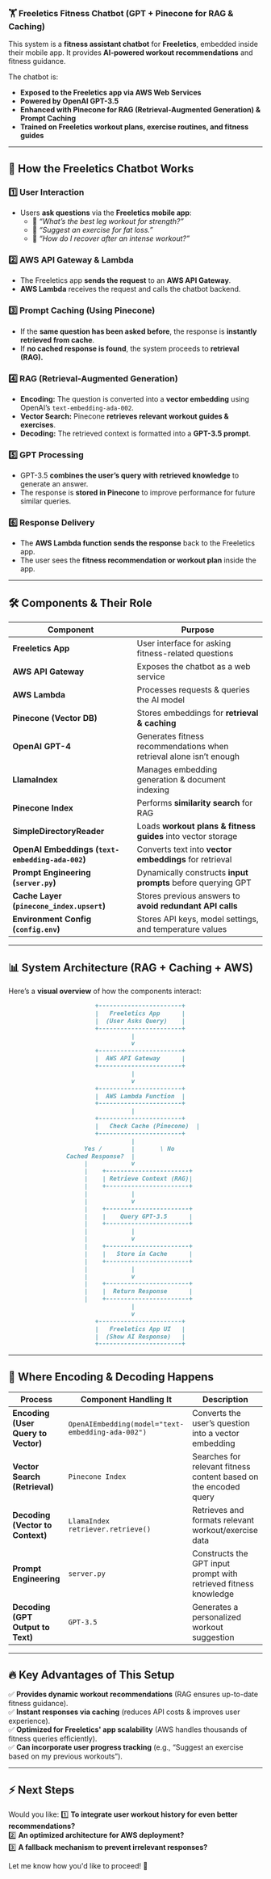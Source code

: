 ### **🏋️ Freeletics Fitness Chatbot (GPT + Pinecone for RAG & Caching)**
This system is a **fitness assistant chatbot** for **Freeletics**, embedded inside their mobile app. It provides **AI-powered workout recommendations** and fitness guidance.  

The chatbot is:
- **Exposed to the Freeletics app via AWS Web Services**
- **Powered by OpenAI GPT-3.5**
- **Enhanced with Pinecone for RAG (Retrieval-Augmented Generation) & Prompt Caching**
- **Trained on Freeletics workout plans, exercise routines, and fitness guides**

---

## **🚀 How the Freeletics Chatbot Works**
### **1️⃣ User Interaction**
- Users **ask questions** via the **Freeletics mobile app**:
  - 🏃 *“What’s the best leg workout for strength?”*  
  - 💪 *“Suggest an exercise for fat loss.”*  
  - 🤸 *“How do I recover after an intense workout?”*  

### **2️⃣ AWS API Gateway & Lambda**
- The Freeletics app **sends the request** to an **AWS API Gateway**.
- **AWS Lambda** receives the request and calls the chatbot backend.

### **3️⃣ Prompt Caching (Using Pinecone)**
- If the **same question has been asked before**, the response is **instantly retrieved from cache**.
- If **no cached response is found**, the system proceeds to **retrieval (RAG).**

### **4️⃣ RAG (Retrieval-Augmented Generation)**
- **Encoding:** The question is converted into a **vector embedding** using OpenAI’s `text-embedding-ada-002`.
- **Vector Search:** Pinecone **retrieves relevant workout guides & exercises**.
- **Decoding:** The retrieved context is formatted into a **GPT-3.5 prompt**.

### **5️⃣ GPT Processing**
- GPT-3.5 **combines the user’s query with retrieved knowledge** to generate an answer.
- The response is **stored in Pinecone** to improve performance for future similar queries.

### **6️⃣ Response Delivery**
- The **AWS Lambda function sends the response** back to the Freeletics app.
- The user sees the **fitness recommendation or workout plan** inside the app.

---

## **🛠️ Components & Their Role**
| **Component** | **Purpose** |
|--------------|------------|
| **Freeletics App** | User interface for asking fitness-related questions |
| **AWS API Gateway** | Exposes the chatbot as a web service |
| **AWS Lambda** | Processes requests & queries the AI model |
| **Pinecone (Vector DB)** | Stores embeddings for **retrieval & caching** |
| **OpenAI GPT-4** | Generates fitness recommendations when retrieval alone isn’t enough |
| **LlamaIndex** | Manages embedding generation & document indexing |
| **Pinecone Index** | Performs **similarity search** for RAG |
| **SimpleDirectoryReader** | Loads **workout plans & fitness guides** into vector storage |
| **OpenAI Embeddings (`text-embedding-ada-002`)** | Converts text into **vector embeddings** for retrieval |
| **Prompt Engineering (`server.py`)** | Dynamically constructs **input prompts** before querying GPT |
| **Cache Layer (`pinecone_index.upsert`)** | Stores previous answers to **avoid redundant API calls** |
| **Environment Config (`config.env`)** | Stores API keys, model settings, and temperature values |

---

## **📊 System Architecture (RAG + Caching + AWS)**
Here’s a **visual overview** of how the components interact:

```md
                        +-----------------------+
                        |   Freeletics App      |
                        |  (User Asks Query)    |
                        +-----------------------+
                                  |
                                  v
                        +-----------------------+
                        |  AWS API Gateway      |
                        +-----------------------+
                                  |
                                  v
                        +-----------------------+
                        |  AWS Lambda Function  |
                        +-----------------------+
                                  |
                        +-----------------------+
                        |   Check Cache (Pinecone)  |
                        +-----------------------+
                                  |
                     Yes /        |       \ No
                Cached Response?  |  
                     |            v
                     |    +-----------------------+
                     |    | Retrieve Context (RAG)|
                     |    +-----------------------+
                     |            |
                     |            v
                     |    +-----------------------+
                     |    |    Query GPT-3.5      |
                     |    +-----------------------+
                     |            |
                     |            v
                     |    +-----------------------+
                     |    |   Store in Cache      |
                     |    +-----------------------+
                     |            |
                     |            v
                     |    +-----------------------+
                     |    |  Return Response      |
                     |    +-----------------------+
                                  |
                                  v
                        +-----------------------+
                        |   Freeletics App UI   |
                        |  (Show AI Response)   |
                        +-----------------------+
```

---

## **📌 Where Encoding & Decoding Happens**
| **Process** | **Component Handling It** | **Description** |
|------------|-------------------------|----------------|
| **Encoding (User Query to Vector)** | `OpenAIEmbedding(model="text-embedding-ada-002")` | Converts the user’s question into a vector embedding |
| **Vector Search (Retrieval)** | `Pinecone Index` | Searches for relevant fitness content based on the encoded query |
| **Decoding (Vector to Context)** | `LlamaIndex retriever.retrieve()` | Retrieves and formats relevant workout/exercise data |
| **Prompt Engineering** | `server.py` | Constructs the GPT input prompt with retrieved fitness knowledge |
| **Decoding (GPT Output to Text)** | `GPT-3.5` | Generates a personalized workout suggestion |

---

## **🔥 Key Advantages of This Setup**
✅ **Provides dynamic workout recommendations** (RAG ensures up-to-date fitness guidance).  
✅ **Instant responses via caching** (reduces API costs & improves user experience).  
✅ **Optimized for Freeletics' app scalability** (AWS handles thousands of fitness queries efficiently).  
✅ **Can incorporate user progress tracking** (e.g., “Suggest an exercise based on my previous workouts”).  

---

## **⚡ Next Steps**
Would you like:
1️⃣ **To integrate user workout history for even better recommendations?**  
2️⃣ **An optimized architecture for AWS deployment?**  
3️⃣ **A fallback mechanism to prevent irrelevant responses?**  

Let me know how you'd like to proceed! 🚀
